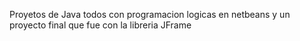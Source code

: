 Proyetos de Java todos con programacion logicas en netbeans y un proyecto final que fue con la libreria JFrame
